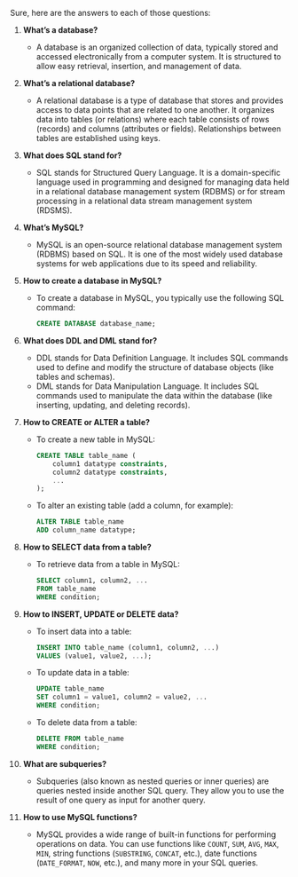 Sure, here are the answers to each of those questions:

1. **What’s a database?**
   - A database is an organized collection of data, typically stored and accessed electronically from a computer system. It is structured to allow easy retrieval, insertion, and management of data.

2. **What’s a relational database?**
   - A relational database is a type of database that stores and provides access to data points that are related to one another. It organizes data into tables (or relations) where each table consists of rows (records) and columns (attributes or fields). Relationships between tables are established using keys.

3. **What does SQL stand for?**
   - SQL stands for Structured Query Language. It is a domain-specific language used in programming and designed for managing data held in a relational database management system (RDBMS) or for stream processing in a relational data stream management system (RDSMS).

4. **What’s MySQL?**
   - MySQL is an open-source relational database management system (RDBMS) based on SQL. It is one of the most widely used database systems for web applications due to its speed and reliability.

5. **How to create a database in MySQL?**
   - To create a database in MySQL, you typically use the following SQL command:
     ```sql
     CREATE DATABASE database_name;
     ```

6. **What does DDL and DML stand for?**
   - DDL stands for Data Definition Language. It includes SQL commands used to define and modify the structure of database objects (like tables and schemas).
   - DML stands for Data Manipulation Language. It includes SQL commands used to manipulate the data within the database (like inserting, updating, and deleting records).

7. **How to CREATE or ALTER a table?**
   - To create a new table in MySQL:
     ```sql
     CREATE TABLE table_name (
         column1 datatype constraints,
         column2 datatype constraints,
         ...
     );
     ```
   - To alter an existing table (add a column, for example):
     ```sql
     ALTER TABLE table_name
     ADD column_name datatype;
     ```

8. **How to SELECT data from a table?**
   - To retrieve data from a table in MySQL:
     ```sql
     SELECT column1, column2, ...
     FROM table_name
     WHERE condition;
     ```

9. **How to INSERT, UPDATE or DELETE data?**
   - To insert data into a table:
     ```sql
     INSERT INTO table_name (column1, column2, ...)
     VALUES (value1, value2, ...);
     ```
   - To update data in a table:
     ```sql
     UPDATE table_name
     SET column1 = value1, column2 = value2, ...
     WHERE condition;
     ```
   - To delete data from a table:
     ```sql
     DELETE FROM table_name
     WHERE condition;
     ```

10. **What are subqueries?**
    - Subqueries (also known as nested queries or inner queries) are queries nested inside another SQL query. They allow you to use the result of one query as input for another query.

11. **How to use MySQL functions?**
    - MySQL provides a wide range of built-in functions for performing operations on data. You can use functions like `COUNT`, `SUM`, `AVG`, `MAX`, `MIN`, string functions (`SUBSTRING`, `CONCAT`, etc.), date functions (`DATE_FORMAT`, `NOW`, etc.), and many more in your SQL queries.